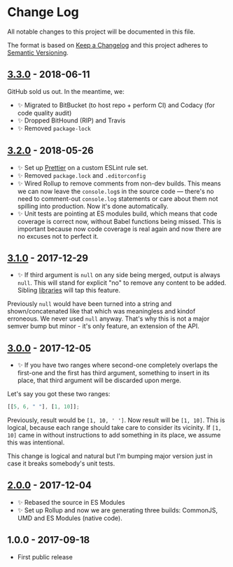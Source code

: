 # Change Log

All notable changes to this project will be documented in this file.

The format is based on [Keep a Changelog](http://keepachangelog.com/)
and this project adheres to [Semantic Versioning](http://semver.org/).

## [3.3.0] - 2018-06-11

GitHub sold us out. In the meantime, we:

- ✨ Migrated to BitBucket (to host repo + perform CI) and Codacy (for code quality audit)
- ✨ Dropped BitHound (RIP) and Travis
- ✨ Removed `package-lock`

## [3.2.0] - 2018-05-26

- ✨ Set up [Prettier](https://prettier.io) on a custom ESLint rule set.
- ✨ Removed `package.lock` and `.editorconfig`
- ✨ Wired Rollup to remove comments from non-dev builds. This means we can now leave the `console.log`s in the source code — there's no need to comment-out `console.log` statements or care about them not spilling into production. Now it's done automatically.
- ✨ Unit tests are pointing at ES modules build, which means that code coverage is correct now, without Babel functions being missed. This is important because now code coverage is real again and now there are no excuses not to perfect it.

## [3.1.0] - 2017-12-29

- ✨ If third argument is `null` on any side being merged, output is always `null`. This will stand for explicit "no" to remove any content to be added. Sibling [libraries](https://github.com/codsen/string-slices-array-push) will tap this feature.

Previously `null` would have been turned into a string and shown/concatenated like that which was meaningless and kindof erroneous. We never used `null` anyway. That's why this is not a major semver bump but minor - it's only feature, an extension of the API.

## [3.0.0] - 2017-12-05

- ✨ If you have two ranges where second-one completely overlaps the first-one and the first has third argument, something to insert in its place, that third argument will be discarded upon merge.

Let's say you got these two ranges:

```js
[[5, 6, " "], [1, 10]];
```

Previously, result would be `[1, 10, ' ']`. Now result will be `[1, 10]`. This is logical, because each range should take care to consider its vicinity. If `[1, 10]` came in without instructions to add something in its place, we assume this was intentional.

This change is logical and natural but I'm bumping major version just in case it breaks somebody's unit tests.

## [2.0.0] - 2017-12-04

- ✨ Rebased the source in ES Modules
- ✨ Set up Rollup and now we are generating three builds: CommonJS, UMD and ES Modules (native code).

## 1.0.0 - 2017-09-18

- First public release

[3.3.0]: https://bitbucket.org/codsen/ranges-merge/branches/compare/v3.3.0%0Dv3.2.0#diff
[3.2.0]: https://bitbucket.org/codsen/ranges-merge/branches/compare/v3.2.0%0Dv3.1.4#diff
[3.1.0]: https://bitbucket.org/codsen/ranges-merge/branches/compare/v3.1.0%0Dv3.0.2#diff
[3.0.0]: https://bitbucket.org/codsen/ranges-merge/branches/compare/v3.0.0%0Dv2.0.0#diff
[2.0.0]: https://bitbucket.org/codsen/ranges-merge/branches/compare/v2.0.0%0Dv1.0.3#diff

